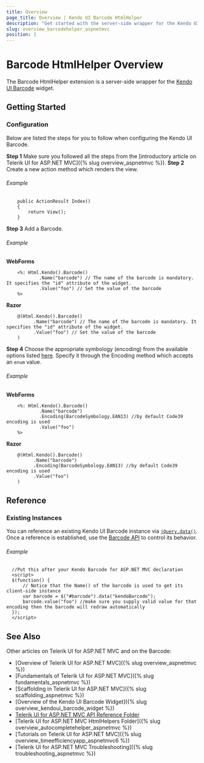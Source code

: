 ```yaml
---
title: Overview
page_title: Overview | Kendo UI Barcode HtmlHelper
description: "Get started with the server-side wrapper for the Kendo UI Barcode widget for ASP.NET MVC."
slug: overview_barcodehelper_aspnetmvc
position: 1
---
```


# Barcode HtmlHelper Overview

The Barcode HtmlHelper extension is a server-side wrapper for the [Kendo UI Barcode](https://demos.telerik.com/kendo-ui/barcode/index) widget.

## Getting Started

### Configuration

Below are listed the steps for you to follow when configuring the Kendo UI Barcode.

**Step 1** Make sure you followed all the steps from the [introductory article on Telerik UI for ASP.NET MVC]({% slug overview_aspnetmvc %}).
**Step 2** Create a new action method which renders the view.

###### Example

        public ActionResult Index()
        {
            return View();
        }
        
**Step 3** Add a Barcode.

###### Example

**WebForms**

        <%: Html.Kendo().Barcode()
                .Name("barcode") // The name of the barcode is mandatory. It specifies the "id" attribute of the widget.
                .Value("foo") // Set the value of the barcode
        %>

**Razor**

        @(Html.Kendo().Barcode()
              .Name("barcode") // The name of the barcode is mandatory. It specifies the "id" attribute of the widget.
              .Value("foo") // Set the value of the barcode
        )

**Step 4** Choose the appropriate symbology (encoding) from the available options listed [here](/api/javascript/dataviz/ui/barcode#configuration-type). Specify it through the Encoding method which accepts an `enum` value.

###### Example

**WebForms**

        <%: Html.Kendo().Barcode()
                .Name("barcode")
                .Encoding(BarcodeSymbology.EAN13) //by default Code39 encoding is used
                .Value("foo")
        %>

**Razor**

        @(Html.Kendo().Barcode()
              .Name("barcode")
              .Encoding(BarcodeSymbology.EAN13) //by default Code39 encoding is used
              .Value("foo")
        )

## Reference

### Existing Instances

You can reference an existing Kendo UI Barcode instance via [`jQuery.data()`](http://api.jquery.com/jQuery.data/). Once a reference is established, use the [Barcode API](/api/javascript/dataviz/ui/barcode#methods) to control its behavior.

###### Example

      //Put this after your Kendo Barcode for ASP.NET MVC declaration
      <script>
      $(function() {
          // Notice that the Name() of the barcode is used to get its client-side instance
          var barcode = $("#barcode").data("kendoBarcode");
          barcode.value("foo") //make sure you supply valid value for that encoding then the barcode will redraw automatically
      });
      </script>

## See Also

Other articles on Telerik UI for ASP.NET MVC and on the Barcode:

* [Overview of Telerik UI for ASP.NET MVC]({% slug overview_aspnetmvc %})
* [Fundamentals of Telerik UI for ASP.NET MVC]({% slug fundamentals_aspnetmvc %})
* [Scaffolding in Telerik UI for ASP.NET MVC]({% slug scaffolding_aspnetmvc %})
* [Overview of the Kendo UI Barcode Widget]({% slug overview_kendoui_barcode_widget %})
* [Telerik UI for ASP.NET MVC API Reference Folder](/api/aspnet-mvc/Kendo.Mvc/AggregateFunction)
* [Telerik UI for ASP.NET MVC HtmlHelpers Folder]({% slug overview_autocompletehelper_aspnetmvc %})
* [Tutorials on Telerik UI for ASP.NET MVC]({% slug overview_timeefficiencyapp_aspnetmvc6 %})
* [Telerik UI for ASP.NET MVC Troubleshooting]({% slug troubleshooting_aspnetmvc %})
